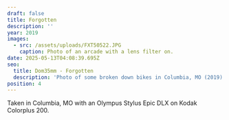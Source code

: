 ```yaml
---
draft: false
title: Forgotten
description: ''
year: 2019
images:
  - src: /assets/uploads/FXT50522.JPG
    caption: Photo of an arcade with a lens filter on.
date: 2025-05-13T04:08:39.695Z
seo:
  title: Dom35mm - Forgotten
  description: 'Photo of some broken down bikes in Columbia, MO (2019).'
position: 4
---
```


Taken in Columbia, MO with an Olympus Stylus Epic DLX on Kodak Colorplus 200.
